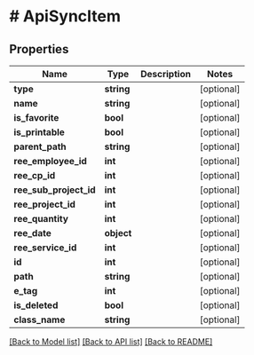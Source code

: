 # # ApiSyncItem

## Properties

Name | Type | Description | Notes
------------ | ------------- | ------------- | -------------
**type** | **string** |  | [optional]
**name** | **string** |  | [optional]
**is_favorite** | **bool** |  | [optional]
**is_printable** | **bool** |  | [optional]
**parent_path** | **string** |  | [optional]
**ree_employee_id** | **int** |  | [optional]
**ree_cp_id** | **int** |  | [optional]
**ree_sub_project_id** | **int** |  | [optional]
**ree_project_id** | **int** |  | [optional]
**ree_quantity** | **int** |  | [optional]
**ree_date** | **object** |  | [optional]
**ree_service_id** | **int** |  | [optional]
**id** | **int** |  | [optional]
**path** | **string** |  | [optional]
**e_tag** | **int** |  | [optional]
**is_deleted** | **bool** |  | [optional]
**class_name** | **string** |  | [optional]

[[Back to Model list]](../../README.md#models) [[Back to API list]](../../README.md#endpoints) [[Back to README]](../../README.md)
